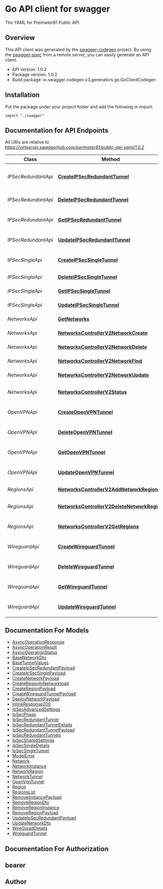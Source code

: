 # Go API client for swagger

The YAML for Preimeter81 Public API.

## Overview
This API client was generated by the [swagger-codegen](https://github.com/swagger-api/swagger-codegen) project.  By using the [swagger-spec](https://github.com/swagger-api/swagger-spec) from a remote server, you can easily generate an API client.

- API version: 1.0.2
- Package version: 1.0.2
- Build package: io.swagger.codegen.v3.generators.go.GoClientCodegen

## Installation
Put the package under your project folder and add the following in import:
```golang
import "./swagger"
```

## Documentation for API Endpoints

All URIs are relative to *https://virtserver.swaggerhub.com/perimeter81/public-api-yaml/1.0.2*

Class | Method | HTTP request | Description
------------ | ------------- | ------------- | -------------
*IPSecRedundantApi* | [**CreateIPSecRedundantTunnel**](docs/IPSecRedundantApi.md#createipsecredundanttunnel) | **Post** /networks/{networkId}/tunnels/ipsec/redundant | Create a new IPSec Redundant tunnel
*IPSecRedundantApi* | [**DeleteIPSecRedundantTunnel**](docs/IPSecRedundantApi.md#deleteipsecredundanttunnel) | **Delete** /networks/{networkId}/tunnels/ipsec/redundant/{tunnelId} | Delete IPSec Redundant tunnel
*IPSecRedundantApi* | [**GetIPSecRedundantTunnel**](docs/IPSecRedundantApi.md#getipsecredundanttunnel) | **Get** /networks/{networkId}/tunnels/ipsec/redundant/{tunnelId} | Get one IPSec Redundant tunnel
*IPSecRedundantApi* | [**UpdateIPSecRedundantTunnel**](docs/IPSecRedundantApi.md#updateipsecredundanttunnel) | **Put** /networks/{networkId}/tunnels/ipsec/redundant/{tunnelId} | Update IPSec Redundant Tunnel
*IPSecSingleApi* | [**CreateIPSecSingleTunnel**](docs/IPSecSingleApi.md#createipsecsingletunnel) | **Post** /networks/{networkId}/tunnels/ipsec/single | Create a new IPSec Single tunnel
*IPSecSingleApi* | [**DeleteIPSecSingleTunnel**](docs/IPSecSingleApi.md#deleteipsecsingletunnel) | **Delete** /networks/{networkId}/tunnels/ipsec/single/{tunnelId} | Delete IPSec Single tunnel
*IPSecSingleApi* | [**GetIPSecSingleTunnel**](docs/IPSecSingleApi.md#getipsecsingletunnel) | **Get** /networks/{networkId}/tunnels/ipsec/single/{tunnelId} | Get one IPSec Single tunnel
*IPSecSingleApi* | [**UpdateIPSecSingleTunnel**](docs/IPSecSingleApi.md#updateipsecsingletunnel) | **Put** /networks/{networkId}/tunnels/ipsec/single/{tunnelId} | Update IPSec Single Tunnel
*NetworksApi* | [**GetNetworks**](docs/NetworksApi.md#getnetworks) | **Get** /v2/networks | Get all Networks
*NetworksApi* | [**NetworksControllerV2NetworkCreate**](docs/NetworksApi.md#networkscontrollerv2networkcreate) | **Post** /v2/networks | Create network
*NetworksApi* | [**NetworksControllerV2NetworkDelete**](docs/NetworksApi.md#networkscontrollerv2networkdelete) | **Delete** /v2/networks/{networkId} | Delete network
*NetworksApi* | [**NetworksControllerV2NetworkFind**](docs/NetworksApi.md#networkscontrollerv2networkfind) | **Get** /v2/networks/{networkId} | Get network by Id
*NetworksApi* | [**NetworksControllerV2NetworkUpdate**](docs/NetworksApi.md#networkscontrollerv2networkupdate) | **Put** /v2/networks/{networkId} | Update network
*NetworksApi* | [**NetworksControllerV2Status**](docs/NetworksApi.md#networkscontrollerv2status) | **Get** /v2/networks/status/{statusId} | Get status of asynchronous operations.
*OpenVPNApi* | [**CreateOpenVPNTunnel**](docs/OpenVPNApi.md#createopenvpntunnel) | **Post** /networks/{networkId}/tunnels/openvpn | Create a new OpenVPN tunnel
*OpenVPNApi* | [**DeleteOpenVPNTunnel**](docs/OpenVPNApi.md#deleteopenvpntunnel) | **Delete** /networks/{networkId}/tunnels/openvpn/{tunnelId} | Delete OpenVPN tunnel
*OpenVPNApi* | [**GetOpenVPNTunnel**](docs/OpenVPNApi.md#getopenvpntunnel) | **Get** /networks/{networkId}/tunnels/openvpn/{tunnelId} | Get one openVPN tunnel
*OpenVPNApi* | [**UpdateOpenVPNTunnel**](docs/OpenVPNApi.md#updateopenvpntunnel) | **Put** /networks/{networkId}/tunnels/openvpn/{tunnelId} | Update openVPN Tunnel
*RegionsApi* | [**NetworksControllerV2AddNetworkRegion**](docs/RegionsApi.md#networkscontrollerv2addnetworkregion) | **Put** /v2/networks/{networkId}/regions | Add regions to a network
*RegionsApi* | [**NetworksControllerV2DeleteNetworkRegion**](docs/RegionsApi.md#networkscontrollerv2deletenetworkregion) | **Delete** /v2/networks/{networkId}/regions | Remove regions from network
*RegionsApi* | [**NetworksControllerV2GetRegions**](docs/RegionsApi.md#networkscontrollerv2getregions) | **Get** /v2/regions | List of available regions
*WireguardApi* | [**CreateWireguardTunnel**](docs/WireguardApi.md#createwireguardtunnel) | **Post** /networks/{networkId}/tunnels/wireguard | Create a new Wireguard tunnel
*WireguardApi* | [**DeleteWireguardTunnel**](docs/WireguardApi.md#deletewireguardtunnel) | **Delete** /networks/{networkId}/tunnels/wireguard/{tunnelId} | Delete Wireguard tunnel
*WireguardApi* | [**GetWireguardTunnel**](docs/WireguardApi.md#getwireguardtunnel) | **Get** /networks/{networkId}/tunnels/wireguard/{tunnelId} | Get a Wireguard tunnel
*WireguardApi* | [**UpdateWireguardTunnel**](docs/WireguardApi.md#updatewireguardtunnel) | **Put** /networks/{networkId}/tunnels/wireguard/{tunnelId} | Update a Wireguard tunnel

## Documentation For Models

 - [AsyncOperationResponse](docs/AsyncOperationResponse.md)
 - [AsyncOperationResult](docs/AsyncOperationResult.md)
 - [AsyncOperationStatus](docs/AsyncOperationStatus.md)
 - [BaseNetworkDto](docs/BaseNetworkDto.md)
 - [BaseTunnelValues](docs/BaseTunnelValues.md)
 - [CreateIpSecRedundantPayload](docs/CreateIpSecRedundantPayload.md)
 - [CreateIpSecSinglePayload](docs/CreateIpSecSinglePayload.md)
 - [CreateNetworkPayload](docs/CreateNetworkPayload.md)
 - [CreateRegionInNetworkload](docs/CreateRegionInNetworkload.md)
 - [CreateRegionPayload](docs/CreateRegionPayload.md)
 - [CreateWireguardTunnelPayload](docs/CreateWireguardTunnelPayload.md)
 - [DeployNetworkPayload](docs/DeployNetworkPayload.md)
 - [InlineResponse200](docs/InlineResponse200.md)
 - [IpSecAdvancedSettings](docs/IpSecAdvancedSettings.md)
 - [IpSecPhase](docs/IpSecPhase.md)
 - [IpSecRedundantTunnel](docs/IpSecRedundantTunnel.md)
 - [IpSecRedundantTunnelDetails](docs/IpSecRedundantTunnelDetails.md)
 - [IpSecRedundantTunnelPayload](docs/IpSecRedundantTunnelPayload.md)
 - [IpSecRedundantTunnels](docs/IpSecRedundantTunnels.md)
 - [IpSecSharedSettings](docs/IpSecSharedSettings.md)
 - [IpSecSingleDetails](docs/IpSecSingleDetails.md)
 - [IpSecSingleTunnel](docs/IpSecSingleTunnel.md)
 - [ModelError](docs/ModelError.md)
 - [Network](docs/Network.md)
 - [NetworkInstance](docs/NetworkInstance.md)
 - [NetworkRegion](docs/NetworkRegion.md)
 - [NetworkTunnel](docs/NetworkTunnel.md)
 - [OpenVpnTunnel](docs/OpenVpnTunnel.md)
 - [Region](docs/Region.md)
 - [RegionsList](docs/RegionsList.md)
 - [RemoveInstancePayload](docs/RemoveInstancePayload.md)
 - [RemoveRegionDto](docs/RemoveRegionDto.md)
 - [RemoveRegionInstance](docs/RemoveRegionInstance.md)
 - [RemoveRegionPayload](docs/RemoveRegionPayload.md)
 - [UpdateIpSecRedundantPayload](docs/UpdateIpSecRedundantPayload.md)
 - [UpdateNetworkDto](docs/UpdateNetworkDto.md)
 - [WireGuradDetails](docs/WireGuradDetails.md)
 - [WireguardTunnel](docs/WireguardTunnel.md)

## Documentation For Authorization

## bearer

## Author



